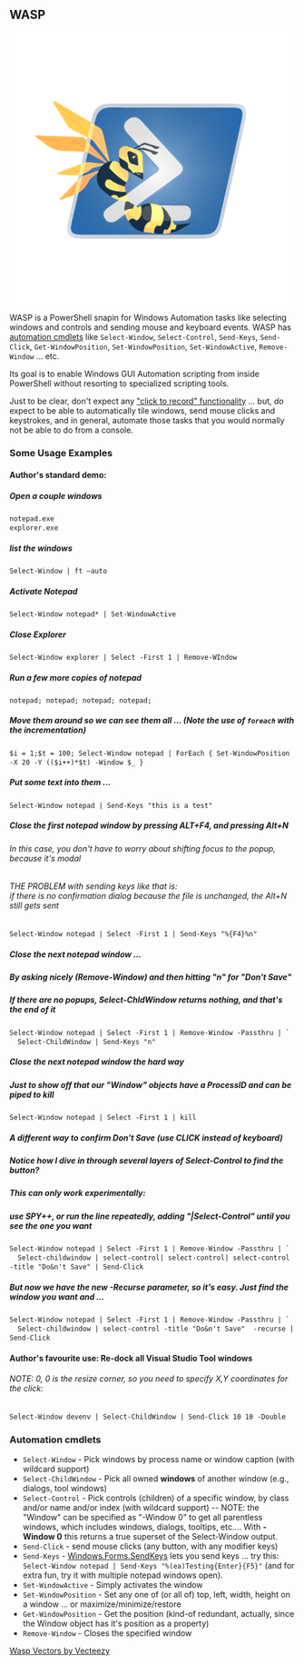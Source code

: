 ## WASP
![](WASP.png)WASP is a PowerShell snapin for Windows Automation tasks like selecting windows and controls and sending mouse and keyboard events. WASP has [automation cmdlets](#automation-cmdlets) like `Select-Window`, `Select-Control`, `Send-Keys`, `Send-Click`, `Get-WindowPosition`, `Set-WindowPosition`, `Set-WindowActive`, `Remove-Window` &hellip; etc.

Its goal is to enable Windows GUI Automation scripting from inside PowerShell without resorting to specialized scripting tools. 

Just to be clear, don't expect any ["click to record" functionality](https://www.macosxautomation.com/automator/features/virtual-user.html) &hellip; but, *do* expect to be able to automatically tile windows, send mouse clicks and keystrokes, and in general, automate those tasks that you would normally not be able to do from a console.

### Some Usage Examples
#### Author's standard demo:

##### Open a couple windows
    notepad.exe
    explorer.exe
##### list the windows
    Select-Window | ft –auto
##### Activate Notepad
    Select-Window notepad* | Set-WindowActive
##### Close Explorer
    Select-Window explorer | Select -First 1 | Remove-WIndow
##### Run a few more copies of notepad
    notepad; notepad; notepad; notepad;
##### Move them around so we can see them all &hellip; (Note the use of `foreach` with the incrementation)
    $i = 1;$t = 100; Select-Window notepad | ForEach { Set-WindowPosition -X 20 -Y (($i++)*$t) -Window $_ }
##### Put some text into them &hellip;
    Select-Window notepad | Send-Keys "this is a test"
##### Close the first notepad window by pressing ALT+F4, and pressing Alt+N
###### In this case, you don't have to worry about shifting focus to the popup, because it's modal
###### THE PROBLEM with sending keys like that is:<br/>&Tab;&Tab;if there is no confirmation dialog because the file is unchanged, the Alt+N still gets sent
    Select-Window notepad | Select -First 1 | Send-Keys "%{F4}%n"
##### Close the next notepad window &hellip; 
##### By asking nicely (Remove-Window) and then hitting "n" for "Don't Save"
##### If there are no popups, Select-ChldWindow returns nothing, and that's the end of it
    Select-Window notepad | Select -First 1 | Remove-Window -Passthru | `
      Select-ChildWindow | Send-Keys "n"
##### Close the next notepad window the hard way 
##### Just to show off that our "Window" objects have a ProcessID and can be piped to kill
    Select-Window notepad | Select -First 1 | kill
##### A different way to confirm Don't Save (use CLICK instead of keyboard)
##### Notice how I dive in through several layers of Select-Control to find the button?
##### This can only work experimentally: 
##### use SPY++, or run the line repeatedly, adding "|Select-Control" until you see the one you want
    Select-Window notepad | Select -First 1 | Remove-Window -Passthru | `
      Select-childwindow | select-control| select-control| select-control -title "Do&n't Save" | Send-Click
##### But now we have the new -Recurse parameter, so it's easy.  Just find the window you want and &hellip;
    Select-Window notepad | Select -First 1 | Remove-Window -Passthru | `
      Select-childwindow | select-control -title "Do&n't Save"  -recurse | Send-Click

#### Author's favourite use: Re-dock all Visual Studio Tool windows

###### NOTE: 0, 0 is the resize corner, so you need to specify X,Y coordinates for the click:
    Select-Window devenv | Select-ChildWindow | Send-Click 10 10 -Double 


### Automation cmdlets
* `Select-Window` - Pick windows by process name or window caption (with wildcard support)
* `Select-ChildWindow` - Pick all owned **windows** of another window (e.g., dialogs, tool windows)
* `Select-Control` - Pick controls (children) of a specific window, by class and/or name and/or index (with wildcard support) -- NOTE: the "Window" can be specified as "-Window 0" to get all parentless windows, which includes windows, dialogs, tooltips, etc.&hellip; With **-Window 0** this returns a true superset of the Select-Window output.
* `Send-Click` - send mouse clicks (any button, with any modifier keys)
* `Send-Keys` - [Windows.Forms.SendKeys](http://msdn2.microsoft.com/en-us/library/system.windows.forms.sendkeys) lets you send keys &hellip; try this: `Select-Window notepad | Send-Keys "%(ea)Testing{Enter}{F5}"` (and for extra fun, try it with multiple notepad windows open).
* `Set-WindowActive` - Simply activates the window
* `Set-WindowPosition` - Set any one of (or all of) top, left, width, height on a window &hellip; or maximize/minimize/restore
* `Get-WindowPosition` - Get the position (kind-of redundant, actually, since the Window object has it's position as a property)
* `Remove-Window` - Closes the specified window

<a href="https://www.vecteezy.com/free-vector/wasp">Wasp Vectors by Vecteezy</a>